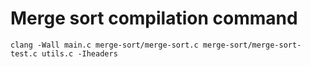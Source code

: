 # Merge sort compilation command

`clang -Wall main.c merge-sort/merge-sort.c merge-sort/merge-sort-test.c utils.c -Iheaders`